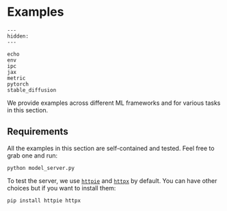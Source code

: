 # Examples

```{toctree}
---
hidden:
---

echo
env
ipc
jax
metric
pytorch
stable_diffusion
```

We provide examples across different ML frameworks and for various tasks in this section.

## Requirements

All the examples in this section are self-contained and tested. Feel free to grab one and run:

```shell
python model_server.py
```

To test the server, we use [`httpie`](https://github.com/httpie/httpie) and [`httpx`](https://github.com/encode/httpx) by default. You can have other choices but if you want to install them:

```shell
pip install httpie httpx
```
